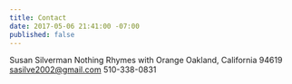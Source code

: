 ```yaml
---
title: Contact
date: 2017-05-06 21:41:00 -07:00
published: false
---
```


Susan Silverman
Nothing Rhymes with Orange
Oakland, California 94619
sasilve2002@gmail.com
510-338-0831